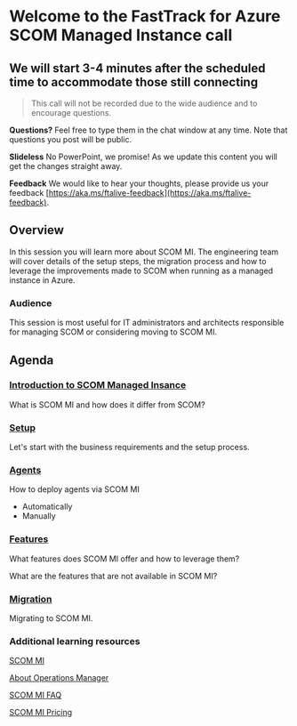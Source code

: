 # Welcome to the FastTrack for Azure SCOM Managed Instance call

## We will start 3-4 minutes after the scheduled time to accommodate those still connecting

> This call will not be recorded due to the wide audience and to encourage questions.

**Questions?** Feel free to type them in the chat window at any time. Note that questions you post will be public.

**Slideless** No PowerPoint, we promise! As we update this content you will get the changes straight away.

**Feedback** We would like to hear your thoughts, please provide us your feedback [https://aka.ms/ftalive-feedback](https://aka.ms/ftalive-feedback).

## Overview

In this session you will learn more about SCOM MI. The engineering team will cover details of the setup steps, the migration process and how to leverage the improvements made to SCOM when running as a managed instance in Azure.

### Audience

This session is most useful for IT administrators and architects responsible for managing SCOM or considering moving to SCOM MI.

## Agenda

### [Introduction to SCOM Managed Insance](intro.md)

What is SCOM MI and how does it differ from SCOM?

### [Setup](setup.md)

Let's start with the business requirements and the setup process.

### [Agents](agents.md)

How to deploy agents via SCOM MI

- Automatically
- Manually

### [Features](Features.md)

What features does SCOM MI offer and how to leverage them?

What are the features that are not available in SCOM MI?

### [Migration](migration.md)

Migrating to SCOM MI.

### Additional learning resources

[SCOM MI](https://learn.microsoft.com/en-us/azure/azure-monitor/vm/scom-managed-instance-overview)

[About Operations Manager](https://learn.microsoft.com/en-us/system-center/scom/welcome?view=sc-om-2022)

[SCOM MI FAQ](https://learn.microsoft.com/en-us/system-center/scom/faq?view=sc-om-2022)

[SCOM MI Pricing](https://azure.microsoft.com/en-us/pricing/details/monitor/)

